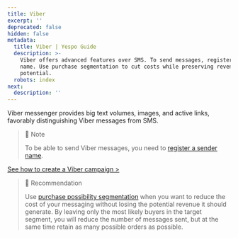 ```yaml
---
title: Viber
excerpt: ''
deprecated: false
hidden: false
metadata:
  title: Viber | Yespo Guide
  description: >-
    Viber offers advanced features over SMS. To send messages, register a sender
    name. Use purchase segmentation to cut costs while preserving revenue
    potential.
  robots: index
next:
  description: ''
---
```

Viber messenger provides big text volumes, images, and active links, favorably distinguishing Viber messages from SMS. 

> 📘 Note
> 
> To be able to send Viber messages, you need to [register a sender name](https://docs.yespo.io/docs/how-add-sender-name-viber).

[See how to create a Viber campaign >](https://https://docs.yespo.io/docs/viber-messages-creation.yespo.io/docs/creating-a-viber-campaign)

> 📘 Recommendation
> 
> Use [purchase possibility segmentation](https://docs.yespo.io/docs/segmentation-web-tracking-events#3-predicted-event) when you want to reduce the cost of your messaging without losing the potential revenue it should generate. By leaving only the most likely buyers in the target segment, you will reduce the number of messages sent, but at the same time retain as many possible orders as possible.